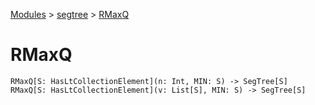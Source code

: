 [Modules](../index.md) > [segtree](./index.md) > [RMaxQ]()

# RMaxQ

```
RMaxQ[S: HasLtCollectionElement](n: Int, MIN: S) -> SegTree[S]
RMaxQ[S: HasLtCollectionElement](v: List[S], MIN: S) -> SegTree[S]
```
